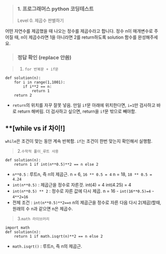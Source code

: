 <blockquote>
<h3 id="1-프로그래머스-python-코딩테스트">1. 프로그래머스 python 코딩테스트</h3>
<p>Level 0. 제곱수 판별하기</p>
</blockquote>
<p>어떤 자연수를 제곱했을 때 나오는 정수를 제곱수라고 합니다. 정수 n이 매개변수로 주어질 때, n이 제곱수라면 1을 아니라면 2를 return하도록 solution 함수를 완성해주세요.</p>
<blockquote>
<h3 id="정답-확인-replace-안씀">정답 확인 (replace 안씀)</h3>
</blockquote>
<blockquote>
<ol>
<li><code>for 반복문 + if문</code> </li>
</ol>
</blockquote>
<pre><code class="language-python">def solution(n):
    for i in range(1,1001):
        if i**2 == n:
            return 1
    return 2</code></pre>
<ul>
<li><code>return</code>의 위치를 자꾸 잘못 넣음.
만일 <code>if</code>문 아래에 위치한다면, <code>i=1</code>만 검사하고 바로 return 해버림. 더 검사하고 싶으면, return을 <code>if</code>문 밖으로 빼야함.</li>
</ul>
<h2 id="while-vs-if-차이">**[while vs if 차이!]</h2>
<p><code>while</code>은 조건이 맞는 동안 계속 반복함.
<code>if</code>는 조건이 한번 맞는지 확인해서 실행함.</p>
<blockquote>
<p>2.<code>수학적 풀이_루트 사용</code> </p>
</blockquote>
<pre><code class="language-python">def solution(n):
    return 1 if int(n**0.5)**2 == n else 2</code></pre>
<ul>
<li><code>n**0.5</code> : 루트n, 즉 n의 제곱근.
n = 6, <code>16 ** 0.5 = 4</code>
n = 18, <code>18 ** 0.5 = 4.24</code></li>
<li><code>int(n**0.5)</code> : 제곱근을 정수로 자른것. 
int(4) = 4
int(4.25) = 4</li>
<li><code>int(n**0.5) ** 2</code> : 정수로 자른 값에 다시 제곱.
n = 16 - <code>int(16**0.5)=4</code> - <code>4**2=16</code></li>
<li>전체 조건 : <code>int(n**0.5)**2==n</code>
n의 제곱근을 정수로 자른 다음 다시 2(제곱)할때, 원래의 수 n과 같으면 n은 제곱수.</li>
</ul>
<blockquote>
<p>3.<code>math 라이브러리</code> </p>
</blockquote>
<pre><code class="language-python">import math
def solution(n):
    return 1 if math.isqrt(n)**2 == n else 2</code></pre>
<ul>
<li><code>math.isqrt()</code> : 루트n, 즉 n의 제곱근.</li>
</ul>